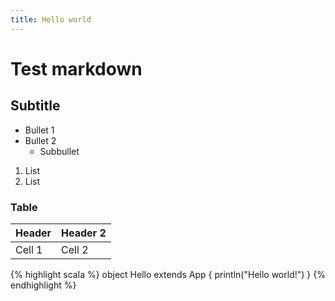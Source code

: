 ```yaml
---
title: Hello world
---
```




# Test markdown
## Subtitle

* Bullet 1
* Bullet 2
  * Subbullet

1. List
2. List
  

### Table

Header | Header 2
-------|---------
Cell 1 | Cell 2


{% highlight scala %}
object Hello extends App {
  println("Hello world!")
}
{% endhighlight %}
